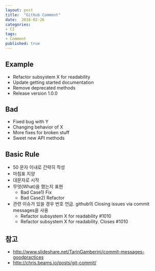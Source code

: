 ```yaml
---
layout: post
title:  "Github Comment"
date:  2018-02-26
categories:
- CI
tags:
- Comment
published: true
---
```

## Example
- Refactor subsystem X for readability
- Update getting started documentation
- Remove deprecated methods
- Release version 1.0.0

## Bad
- Fixed bug with Y
- Changing behavior of X
- More fixes for broken stuff
- Sweet new API methods

## Basic Rule
- 50 문자 이내로 간략히 작성
- 마침표 지양
- 대문자로 시작
- 무엇(What)을 했는지 표현
  - Bad Case1) Fix
  - Bad Case2) Refactor
- 관련 이슈가 있을 경우 번호 언급. github의 Closing issues via commit messages을 사용
  - Refactor subsystem X for readability #1010
  - Refactor subsystem X for readability. Closes #1010

## 참고
- http://www.slideshare.net/TarinGamberini/commit-messages-goodpractices
- http://chris.beams.io/posts/git-commit/

